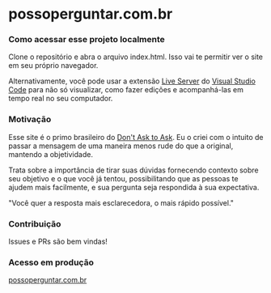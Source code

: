 # possoperguntar.com.br

### Como acessar esse projeto localmente

Clone o repositório e abra o arquivo index.html. Isso vai te permitir ver o site em seu próprio navegador.

Alternativamente, você pode usar a extensão [Live Server](https://marketplace.visualstudio.com/items?itemName=ritwickdey.LiveServer)
do [Visual Studio Code](https://code.visualstudio.com/download) para não só visualizar, como fazer edições e acompanhá-las em tempo real no seu computador.

### Motivação

Esse site é o primo brasileiro do [Don't Ask to Ask](https://dontasktoask.com/). Eu o criei com o intuito de passar a mensagem de
uma maneira menos rude do que a original, mantendo a objetividade.

Trata sobre a importância de tirar suas dúvidas fornecendo contexto sobre seu objetivo e o que você já tentou, possibilitando que as pessoas te ajudem mais facilmente,
e sua pergunta seja respondida à sua expectativa.

"Você quer a resposta mais esclarecedora, o mais rápido possível."

### Contribuição

Issues e PRs são bem vindas!

### Acesso em produção

[possoperguntar.com.br](https://www.possoperguntar.com.br/)
